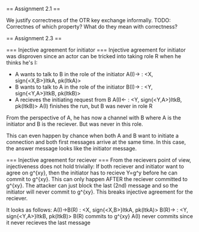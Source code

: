 
== Assignment 2.1 ==

We justify correctness of the OTR key exchange informally.
TODO: Correctnes of which property? What do they mean with correctness?

== Assignment 2.3 ==

=== Injective agreement for initiator ===
Injective agreement for initiator was disproven since an actor can be tricked
into taking role R when he thinks he's I:

- A wants to talk to B in the role of the initiator
    A(I)-> : <X, sign{<X,B>}ltkA, pk(ltkA)>
- B wants to talk to A in the role of the initiator
    B(I)-> : <Y, sign{<Y,A>}ltkB, pk(ltkB)>
- A recieves the initiating request from B
    A(I)<- : <Y, sign{<Y,A>}ltkB, pk(ltkB)>
    A(I) finishes the run, but B was never in role R

From the perspective of A, he has now a channel with B where A is the initiator
and B is the reciever. But was never in this role.

This can even happen by chance when both A and B want to initiate a connection
and both first messages arrive at the same time. In this case, the answer message
looks like the initiator message.

=== Injective agreement for reciever ===
From the recievers point of view, injectiveness does not hold trivially: If both
reciever and initiator want to agree on g^{xy}, then the initiator has to recieve
Y=g^y before he can commit to g^{xy}. This can only happen AFTER the reciever committed
to g^{xy}. The attacker can just block the last (2nd) message and so the initiator will
never commit to g^{xy}. This breaks injective agreement for the reciever.

It looks as follows:
    A(I)->B(R) : <X, sign{<X,B>}ltkA, pk(ltkA)>
    B(R)->     : <Y, sign{<Y,A>}ltkB, pk(ltkB)>
    B(R) commits to g^{xy}
    A(I) never commits since it never recieves the last message


